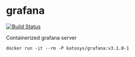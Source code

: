# grafana

[![Build Status](https://travis-ci.org/katosys/grafana.svg?branch=master)](https://travis-ci.org/katosys/grafana)

Containerized grafana server

```
docker run -it --rm -P katosys/grafana:v3.1.0-1
```
